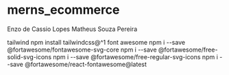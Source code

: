 # merns_ecommerce
Enzo de Cassio Lopes
Matheus Souza Pereira


tailwind
npm install tailwindcss@^1
font awesome
npm i --save @fortawesome/fontawesome-svg-core
npm i --save @fortawesome/free-solid-svg-icons
npm i --save @fortawesome/free-regular-svg-icons
npm i --save @fortawesome/react-fontawesome@latest